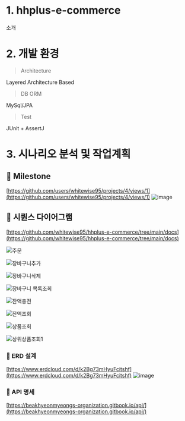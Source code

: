 # 1. hhplus-e-commerce
소개 


# 2. 개발 환경 
>  Architecture

Layered Architecture Based

> DB ORM

MySql/JPA

> Test

JUnit + AssertJ 


# 3. 시나리오 분석 및 작업계획
## 📕 Milestone
[https://github.com/users/whitewise95/projects/4/views/1](https://github.com/users/whitewise95/projects/4/views/1)
![image](https://github.com/whitewise95/hhplus-e-commerce/assets/81284265/cc4ac437-6e2f-4079-a79f-73b127a56707)


## 📕 시퀀스 다이어그램  
[https://github.com/whitewise95/hhplus-e-commerce/tree/main/docs](https://github.com/whitewise95/hhplus-e-commerce/tree/main/docs)  

![주문](https://github.com/whitewise95/hhplus-e-commerce/assets/81284265/12b30802-b71d-4caa-9bd0-ed70e34180e3)  

![장바구니추가](https://github.com/whitewise95/hhplus-e-commerce/assets/81284265/ba20f75b-f987-43ca-9ecd-ac7d0f3b54d0)  

![장바구니삭제](https://github.com/whitewise95/hhplus-e-commerce/assets/81284265/eefbfaa7-78d3-403b-a487-d69254a62f11)  

![장바구니 목록조회](https://github.com/whitewise95/hhplus-e-commerce/assets/81284265/73de6ded-cc32-4a04-83df-1ace78d34ed9)  

![잔액충전](https://github.com/whitewise95/hhplus-e-commerce/assets/81284265/828645a2-89ed-46b8-8ac9-4ee8a4f00645)  

![잔액조회](https://github.com/whitewise95/hhplus-e-commerce/assets/81284265/5737af7d-2c7f-49d1-b1b2-2c559e47e9d8)  

![상품조회](https://github.com/whitewise95/hhplus-e-commerce/assets/81284265/677fbce6-8e17-436e-b6df-bfe1d05bf2bd)  

![상위상품조회1](https://github.com/whitewise95/hhplus-e-commerce/assets/81284265/d72b4f53-3beb-4999-8998-4295fcf92f35)  

### 📕 ERD 설계
[https://www.erdcloud.com/d/k2Bg73mHyuFcitshf](https://www.erdcloud.com/d/k2Bg73mHyuFcitshf)
![image](https://github.com/whitewise95/hhplus-e-commerce/assets/81284265/4faef58c-13a0-4109-84d8-13194c13d8b3)

### 📕 API 명세
[https://beakhyeonmyeongs-organization.gitbook.io/api/](https://beakhyeonmyeongs-organization.gitbook.io/api/)



